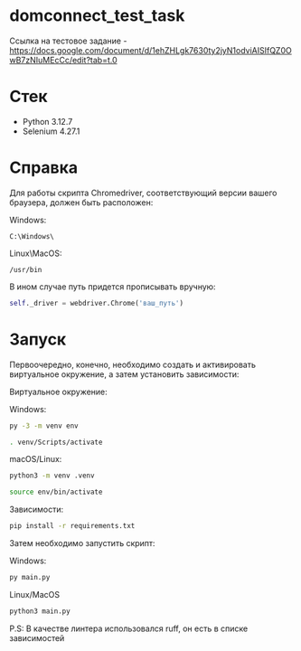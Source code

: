 # domconnect_test_task

Ссылка на тестовое задание - https://docs.google.com/document/d/1ehZHLgk7630ty2jyN1odviAISIfQZ0OwB7zNIuMEcCc/edit?tab=t.0

# Стек

- Python 3.12.7
- Selenium 4.27.1

# Справка

Для работы скрипта Chromedriver, соответствующий версии вашего браузера, должен быть расположен:

Windows:
```
C:\Windows\
```

Linux\MacOS:

```
/usr/bin
```

В ином случае путь придется прописывать вручную:

```python
self._driver = webdriver.Chrome('ваш_путь')
```

# Запуск

Первоочередно, конечно, необходимо создать и активировать виртуальное окружение, а затем установить зависимости:

Виртуальное окружение:

Windows:

```bash
py -3 -m venv env
```

```bash
. venv/Scripts/activate 
```

macOS/Linux:

```bash
python3 -m venv .venv
```

```bash
source env/bin/activate
```

Зависимости:

```bash
pip install -r requirements.txt
```

Затем необходимо запустить скрипт:

Windows:

```bash
py main.py
```
Linux/MacOS

```bash
python3 main.py
```

P.S: В качестве линтера использовался ruff, он есть в списке зависимостей